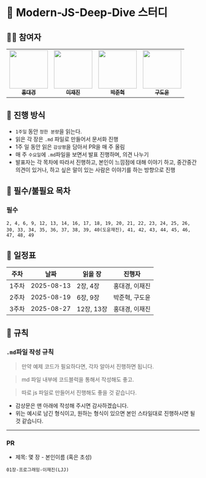 # 📘 Modern-JS-Deep-Dive 스터디

## 🙇‍♂️ 참여자

 <table>
    <tr>
      <td align="center"><a href="https://github.com/dg1418"><img src="https://github.com/dg1418.png" width="100px;" height="100px"; alt=""/><br /><sub><b>홍대경</b></sub></a><br />
      <td align="center"><a href="https://github.com/zzzRYT"><img src="https://github.com/zzzRYT.png" width="100px;" height="100px;" alt=""/><br /><sub><b>이재진</b></sub></a>
      <td align="center"><a href="https://github.com/nicodora"><img src="https://github.com/nicodora.png" width="100px;" height="100px;" alt=""/><br /><sub><b>박준혁</b></sub></a>
      <td align="center"><a href="https://github.com/rhehfl"><img src="https://github.com/rhehfl.png" width="100px;" height="100px;" alt=""/><br /><sub><b>구도윤</b></sub></a>
    </tr>
  </table>

## 🚩 진행 방식

- `1주일` 동안 `정한 분량`을 읽는다.
- 읽은 각 장은 `.md` 파일로 만들어서 문서화 진행
- 1주 일 동안 읽은 `감상평`을 담아서 PR을 매 주 올림
- 매 주 `수요일`에 `.md`파일을 보면서 발표 진행하며, 의견 나누기
- 발표자는 각 목차에 따라서 진행하고, 본인이 느낌점에 대해 이야기 하고, 중간중간 의견이 있거나, 하고 싶은 말이 있는 사람은 이야기를 하는 방향으로 진행

## 🐽 필수/불필요 목차

### 필수

```
2, 4, 6, 9, 12, 13, 14, 16, 17, 18, 19, 20, 21, 22, 23, 24, 25, 26, 30, 33, 34, 35, 36, 37, 38, 39, 40(도윤재진), 41, 42, 43, 44, 45, 46, 47, 48, 49
```

## 📅 일정표

| 주차   | 날짜       | 읽을 장  | 진행자         |
| ------ | ---------- | -------- | -------------- |
| 1주차  | 2025-08-13 | 2장, 4장 | 홍대경, 이재진 |
| 2주차 | 2025-08-19 | 6장, 9장 | 박준혁, 구도윤 |
| 3주차 | 2025-08-27 | 12장, 13장 | 홍대경, 이재진 |


## 📌 규칙

### `.md`파일 작성 규칙

> 만약 예제 코드가 필요하다면, 각자 알아서 진행하면 됩니다.

> md 파일 내부에 코드블럭을 통해서 작성해도 좋고.

> 따로 js 파일로 만들어서 진행해도 좋을 것 같습니다.

- 감상문은 맨 아래에 작성해 주시면 감사하겠습니다.
- 위는 예시로 남긴 형식이고, 원하는 형식이 있으면 본인 스타일대로 진행하시면 될 것 같습니다.

---

### PR

- 제목: 몇 장 - 본인이름 (혹은 초성)

```
01장-프로그래밍-이재진(LJJ)
```
